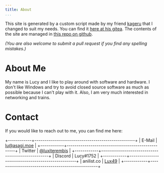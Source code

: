 ```yaml
---
title: About
...
```


This site is generated by a custom script made by my friend [kageru](https://kageru.moe) that I changed to suit my needs. You can find it [here at his gitea](https://git.kageru.moe/Lux49/mdb). The contents of the site are managed in [this repo on github](https://github.com/Lux49/blog-content). 

*(You are also welcome to submit a pull request if you find any spelling mistakes.)*

# About Me

My name is Lucy and I like to play around with software and hardware. 
I don't like Windows and try to avoid closed source software as much as possible because I can't play with it.
Also, I am very much interested in networking and trains.

# Contact

If you would like to reach out to me, you can find me here:

+------------+---------------------------------------------------+
| E-Mail     | [lu@asagi.moe](mailto:lu@asagi.moe)               |
+------------+---------------------------------------------------+
| Twitter    | [@luxiterembis](https://twitter.com/luxiterembis) |
+------------+---------------------------------------------------+
| Discord    | Lucy#1752                                         |
+------------+---------------------------------------------------+
| anilist.co | [Lux49](https://anilist.co/user/Lux49)            |
+------------+---------------------------------------------------+

